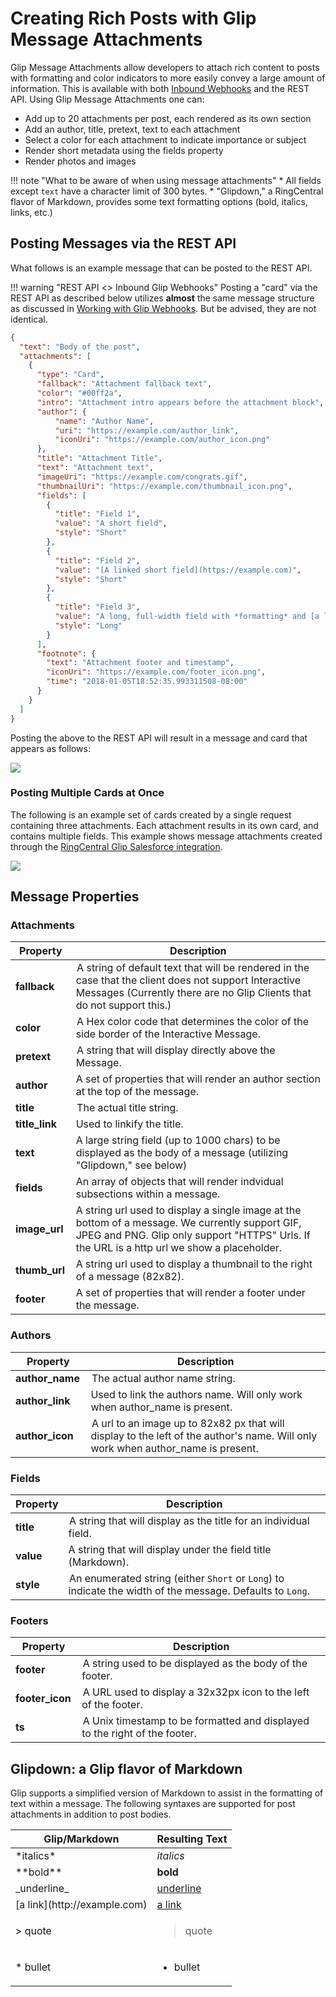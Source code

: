 # Creating Rich Posts with Glip Message Attachments

Glip Message Attachments allow developers to attach rich content to posts with formatting and color indicators to more easily convey a large amount of information. This is available with both [Inbound Webhooks](../webhooks) and the REST API. Using Glip Message Attachments one can:

* Add up to 20 attachments per post, each rendered as its own section
* Add an author, title, pretext, text to each attachment
* Select a color for each attachment to indicate importance or subject
* Render short metadata using the fields property
* Render photos and images

!!! note "What to be aware of when using message attachments"
    * All fields except `text` have a character limit of 300 bytes.
    * "Glipdown," a RingCentral flavor of Markdown, provides some text formatting options (bold, italics, links, etc.)

## Posting Messages via the REST API

What follows is an example message that can be posted to the REST API.

!!! warning "REST API <> Inbound Glip Webhooks"
    Posting a "card" via the REST API as described below utilizes **almost** the same message structure as discussed in [Working with Glip Webhooks](../webhooks). But be advised, they are not identical. 

```json
{
  "text": "Body of the post",
  "attachments": [
    {
      "type": "Card",
      "fallback": "Attachment fallback text",
      "color": "#00ff2a",
      "intro": "Attachment intro appears before the attachment block",
      "author": {
          "name": "Author Name",
          "uri": "https://example.com/author_link",
          "iconUri": "https://example.com/author_icon.png"
      },
      "title": "Attachment Title",
      "text": "Attachment text",
      "imageUri": "https://example.com/congrats.gif",
      "thumbnailUri": "https://example.com/thumbnail_icon.png",
      "fields": [
        {
          "title": "Field 1",
          "value": "A short field",
          "style": "Short"
        },
        {
          "title": "Field 2",
          "value": "[A linked short field](https://example.com)",
          "style": "Short"
        },
        {
          "title": "Field 3",
          "value": "A long, full-width field with *formatting* and [a link](https://example.com)",
          "style": "Long"
        }
      ],
      "footnote": {
        "text": "Attachment footer and timestamp",
        "iconUri": "https://example.com/footer_icon.png",
        "time": "2018-01-05T18:52:35.993311508-08:00"
      }
    }
  ]
}
```

Posting the above to the REST API will result in a message and card that appears as follows:

<img src="../../../img/glip_post_attachment_demo.png" class="img-fluid">

### Posting Multiple Cards at Once

The following is an example set of cards created by a single request containing three attachments. Each attachment results in its own card, and contains multiple fields. This example shows message attachments created through the [RingCentral Glip Salesforce integration](https://zapier.com/apps/glip/integrations/salesforce).

<img src="../../../img/glip_post_attachment_salesforce.png" class="img-fluid">

## Message Properties

### Attachments

| Property | Description |
|-|-|
| **fallback** | A string of default text that will be rendered in the case that the client does not support Interactive Messages (Currently there are no Glip Clients that do not support this.) |
| **color** | A Hex color code that determines the color of the side border of the Interactive Message. |
| **pretext** | A string that will display directly above the Message. |
| **author** | A set of properties that will render an author section at the top of the message. | 
| **title** | The actual title string. |
| **title_link** | Used to linkify the title. |
| **text** | A large string field (up to 1000 chars) to be displayed as the body of a message (utilizing "Glipdown," see below)
| **fields** | An array of objects that will render indvidual subsections within a message. | 
| **image_url** | A string url used to display a single image at the bottom of a message. We currently support GIF, JPEG and PNG. Glip only support "HTTPS" Urls. If the URL is a http url we show a placeholder. |
| **thumb_url** | A string url used to display a thumbnail to the right of a message (82x82). |
| **footer** | A set of properties that will render a footer under the message. |

### Authors

| Property | Description |
|-|-|
| **author_name** | The actual author name string. |
| **author_link** | Used to link the authors name. Will only work when author_name is present. |
| **author_icon** | A url to an image up to 82x82 px that will display to the left of the author's name. Will only work when author_name is present. |

### Fields

| Property | Description |
|-|-|
| **title** | A string that will display as the title for an individual field. |
| **value** | A string that will display under the field title (Markdown). |
| **style** | An enumerated string (either `Short` or `Long`) to indicate the width of the message. Defaults to `Long`. |

### Footers

| Property | Description |
|-|-|
| **footer** | A string used to be displayed as the body of the footer. |
| **footer_icon** | A URL used to display a 32x32px icon to the left of the footer. |
| **ts** | A Unix timestamp to be formatted and displayed to the right of the footer. |

## Glipdown: a Glip flavor of Markdown

Glip supports a simplified version of Markdown to assist in the formatting of text within a message. The following syntaxes are supported for post attachments in addition to post bodies.

<table class="table">
<thead>
<tr><th scope="col">Glip/Markdown</th><th scope="col">Resulting Text</th></tr>
</thead>
<tbody>
<tr><td>*italics*</td><td><i>italics</i></td></tr>
<tr><td>**bold**</td><td><b>bold</b></td></tr>
<tr><td>_underline_</td><td><u>underline</u></td></tr>
<tr><td>[a link](http://example.com)</td><td><a href="http://example.com">a link</a></td></tr>
<tr><td>&gt; quote</td><td><blockquote>quote</blockquote></td></tr>
<tr><td>* bullet</td><td><ul><li>bullet</li></ul></td></tr>
</tbody>
</table>

